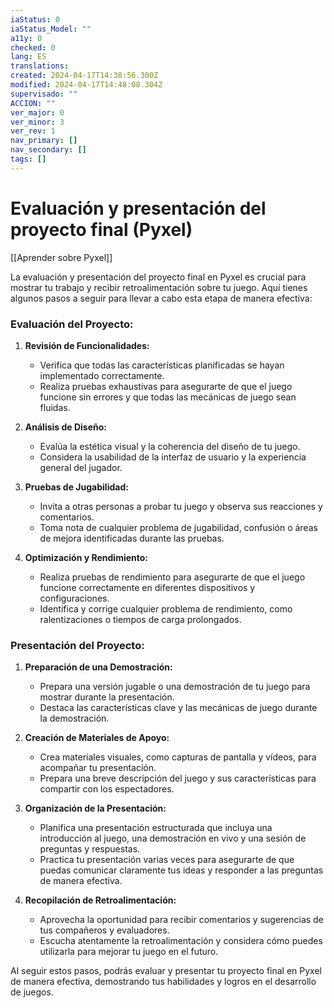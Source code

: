 ```yaml
---
iaStatus: 0
iaStatus_Model: ""
a11y: 0
checked: 0
lang: ES
translations: 
created: 2024-04-17T14:38:56.300Z
modified: 2024-04-17T14:48:08.304Z
supervisado: ""
ACCION: ""
ver_major: 0
ver_minor: 3
ver_rev: 1
nav_primary: []
nav_secondary: []
tags: []
---
```

# Evaluación y presentación del proyecto final (Pyxel)

[[Aprender sobre Pyxel]]

La evaluación y presentación del proyecto final en Pyxel es crucial para mostrar tu trabajo y recibir retroalimentación sobre tu juego. Aquí tienes algunos pasos a seguir para llevar a cabo esta etapa de manera efectiva:

### Evaluación del Proyecto:

1. **Revisión de Funcionalidades:**
   - Verifica que todas las características planificadas se hayan implementado correctamente.
   - Realiza pruebas exhaustivas para asegurarte de que el juego funcione sin errores y que todas las mecánicas de juego sean fluidas.

2. **Análisis de Diseño:**
   - Evalúa la estética visual y la coherencia del diseño de tu juego.
   - Considera la usabilidad de la interfaz de usuario y la experiencia general del jugador.

3. **Pruebas de Jugabilidad:**
   - Invita a otras personas a probar tu juego y observa sus reacciones y comentarios.
   - Toma nota de cualquier problema de jugabilidad, confusión o áreas de mejora identificadas durante las pruebas.

4. **Optimización y Rendimiento:**
   - Realiza pruebas de rendimiento para asegurarte de que el juego funcione correctamente en diferentes dispositivos y configuraciones.
   - Identifica y corrige cualquier problema de rendimiento, como ralentizaciones o tiempos de carga prolongados.

### Presentación del Proyecto:

1. **Preparación de una Demostración:**
   - Prepara una versión jugable o una demostración de tu juego para mostrar durante la presentación.
   - Destaca las características clave y las mecánicas de juego durante la demostración.

2. **Creación de Materiales de Apoyo:**
   - Crea materiales visuales, como capturas de pantalla y vídeos, para acompañar tu presentación.
   - Prepara una breve descripción del juego y sus características para compartir con los espectadores.

3. **Organización de la Presentación:**
   - Planifica una presentación estructurada que incluya una introducción al juego, una demostración en vivo y una sesión de preguntas y respuestas.
   - Practica tu presentación varias veces para asegurarte de que puedas comunicar claramente tus ideas y responder a las preguntas de manera efectiva.

4. **Recopilación de Retroalimentación:**
   - Aprovecha la oportunidad para recibir comentarios y sugerencias de tus compañeros y evaluadores.
   - Escucha atentamente la retroalimentación y considera cómo puedes utilizarla para mejorar tu juego en el futuro.

Al seguir estos pasos, podrás evaluar y presentar tu proyecto final en Pyxel de manera efectiva, demostrando tus habilidades y logros en el desarrollo de juegos.